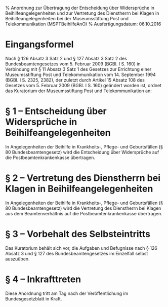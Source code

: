 % Anordnung zur Übertragung der Entscheidung über Widersprüche in Beihilfeangelegenheiten und zur Vertretung des Dienstherrn bei Klagen in Beihilfeangelegenheiten bei der Museumsstiftung Post und Telekommunikation  (MSPTBeihilfeAnO)
% Ausfertigungsdatum: 06.10.2016
 
# Eingangsformel

Nach § 126 Absatz 3 Satz 2 und § 127 Absatz 3 Satz 2 des Bundesbeamtengesetzes vom 5. Februar 2009 (BGBl. I S. 160) in Verbindung mit § 11 Absatz 3 Satz 1 des Gesetzes zur Errichtung einer Museumsstiftung Post und Telekommunikation vom 14. September 1994 (BGBl. I S. 2325, 2382), der zuletzt durch Artikel 15 Absatz 108 des Gesetzes vom 5. Februar 2009 (BGBl. I S. 160) geändert worden ist, ordnet das Kuratorium der Museumsstiftung Post und Telekommunikation an:

# § 1 – Entscheidung über Widersprüche in Beihilfeangelegenheiten

In Angelegenheiten der Beihilfe in Krankheits-, Pflege- und Geburtsfällen (§ 80 Bundesbeamtengesetz) wird die Entscheidung über Widersprüche auf die Postbeamtenkrankenkasse übertragen.

# § 2 – Vertretung des Dienstherrn bei Klagen in Beihilfeangelegenheiten

In Angelegenheiten der Beihilfe in Krankheits-, Pflege- und Geburtsfällen (§ 80 Bundesbeamtengesetz) wird die Vertretung des Dienstherrn bei Klagen aus dem Beamtenverhältnis auf die Postbeamtenkrankenkasse übertragen.

# § 3 – Vorbehalt des Selbsteintritts

Das Kuratorium behält sich vor, die Aufgaben und Befugnisse nach § 126 Absatz 3 und § 127 des Bundesbeamtengesetzes im Einzelfall selbst auszuüben.

# § 4 – Inkrafttreten

Diese Anordnung tritt am Tag nach der Veröffentlichung im Bundesgesetzblatt in Kraft.

